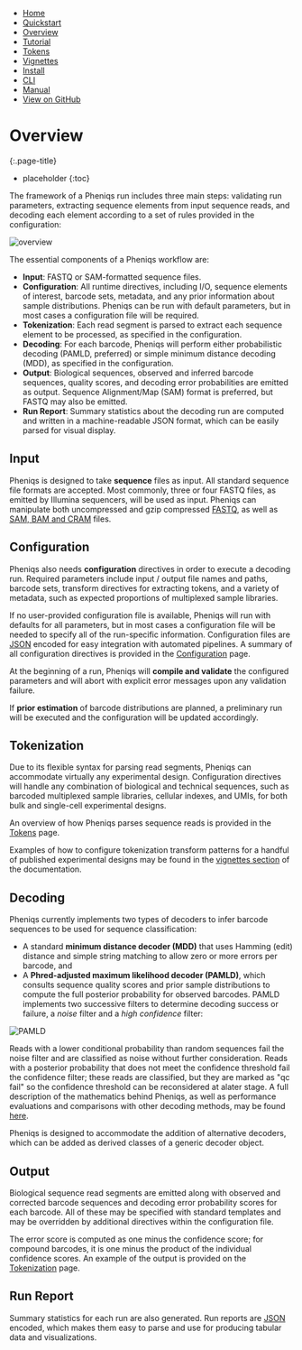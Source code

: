 <!--
    Pheniqs : PHilology ENcoder wIth Quality Statistics
    Copyright (C) 2018  Lior Galanti
    NYU Center for Genetics and System Biology

    Author: Lior Galanti <lior.galanti@nyu.edu>

    This program is free software: you can redistribute it and/or modify
    it under the terms of the GNU Affero General Public License as
    published by the Free Software Foundation, either version 3 of the
    License, or (at your option) any later version.

    This program is distributed in the hope that it will be useful,
    but WITHOUT ANY WARRANTY; without even the implied warranty of
    MERCHANTABILITY or FITNESS FOR A PARTICULAR PURPOSE.  See the
    GNU Affero General Public License for more details.

    You should have received a copy of the GNU Affero General Public License
    along with this program.  If not, see <http://www.gnu.org/licenses/>.
-->

<section id="navigation">
    <ul>
        <li><a                  href="/pheniqs/2.0/">Home</a></li>
        <li><a                  href="/pheniqs/2.0/quickstart.html">Quickstart</a></li>
        <li><a class="active"   href="/pheniqs/2.0/workflow.html">Overview</a></li>
        <li><a                  href="/pheniqs/2.0/tutorial.html">Tutorial</a></li>
        <li><a class="active"   href="/pheniqs/2.0/transform.html">Tokens</a></li>
        <li><a class="active"   href="/pheniqs/2.0/vignettes.html">Vignettes</a></li>
        <li><a                  href="/pheniqs/2.0/install.html">Install</a></li>
        <li><a                  href="/pheniqs/2.0/cli.html">CLI</a></li>
        <li><a                  href="/pheniqs/2.0/manual.html">Manual</a></li>
        <li><a class="github"   href="http://github.com/biosails/pheniqs">View on GitHub</a></li>
    </ul>
    <div class="clear" />
</section>

# Overview
{:.page-title}

* placeholder
{:toc}

The framework of a Pheniqs run includes three main steps: validating run parameters, extracting sequence elements from input sequence reads, and decoding each element according to a set of rules provided in the configuration:

![overview](/pheniqs/assets/img/pheniqs_overview_web2.png)

The essential components of a Pheniqs workflow are:
+ **Input**: FASTQ or SAM-formatted sequence files.
+ **Configuration**: All runtime directives, including I/O, sequence elements of interest, barcode sets, metadata, and any prior information about sample distributions. Pheniqs can be run with default parameters, but in most cases a configuration file will be required.
+ **Tokenization**: Each read segment is parsed to extract each sequence element to be processed, as specified in the configuration.
+ **Decoding**: For each barcode, Pheniqs will perform either probabilistic decoding (PAMLD, preferred) or simple minimum distance decoding (MDD), as specified in the configuration.
+ **Output**: Biological sequences, observed and inferred barcode sequences, quality scores, and decoding error probabilities are emitted as output. Sequence Alignment/Map (SAM) format is preferred, but FASTQ may also be emitted.
+ **Run Report**: Summary statistics about the decoding run are computed and written in a machine-readable JSON format, which can be easily parsed for visual display.

## Input

Pheniqs is designed to take **sequence** files as input. All standard sequence file formats are accepted. Most commonly, three or four FASTQ files, as emitted by Illumina sequencers, will be used as input. Pheniqs can manipulate both uncompressed and gzip compressed [FASTQ](glossary.html#fastq), as well as [SAM, BAM and CRAM](glossary.html#htslib) files.

## Configuration

Pheniqs also needs **configuration** directives in order to execute a decoding run. Required parameters include input / output file names and paths, barcode sets, transform directives for extracting tokens, and a variety of metadata, such as expected proportions of multiplexed sample libraries.

If no user-provided configuration file is available, Pheniqs will run with defaults for all parameters, but in most cases a configuration file will be needed to specify all of the run-specific information. Configuration files are [JSON](https://en.wikipedia.org/wiki/JSON) encoded for easy integration with automated pipelines. A summary of all configuration directives is provided in the [Configuration](configuration.html) page.

At the beginning of a run, Pheniqs will **compile and validate** the configured parameters and will abort with explicit error messages upon any validation failure.

If **prior estimation** of barcode distributions are planned, a preliminary run will be executed and the configuration will be updated accordingly.

## Tokenization

Due to its flexible syntax for parsing read segments, Pheniqs can accommodate virtually any experimental design. Configuration directives will handle any combination of biological and technical sequences, such as barcoded multiplexed sample libraries, cellular indexes, and UMIs, for both bulk and single-cell experimental designs.

An overview of how Pheniqs parses sequence reads is provided in the [Tokens](transform.html) page.

Examples of how to configure tokenization transform patterns for a handful of published experimental designs may be found in the [vignettes section](vignettes.html) of the documentation.

## Decoding

Pheniqs currently implements two types of decoders to infer barcode sequences to be used for sequence classification:

+ A standard **minimum distance decoder (MDD)** that uses Hamming (edit) distance and simple string matching to allow zero or more errors per barcode, and
+ A **Phred-adjusted maximum likelihood decoder (PAMLD)**, which consults sequence quality scores and prior sample distributions to compute the full posterior probability for observed barcodes. PAMLD implements two successive filters to determine decoding success or failure, a _noise_ filter and a _high confidence_ filter:

![PAMLD](pamld.png)

Reads with a lower conditional probability than random sequences fail the noise filter and are classified as noise without further consideration. Reads with a posterior probability that does not meet the confidence threshold fail the confidence filter; these reads are classified, but they are marked as "qc fail" so the confidence threshold can be reconsidered at alater stage. A full description of the mathematics behind Pheniqs, as well as performance evaluations and comparisons with other decoding methods, may be found [here]().

Pheniqs is designed to accommodate the addition of alternative decoders, which can be added as derived classes of a generic decoder object.

## Output

Biological sequence read segments are emitted along with observed and corrected barcode sequences and decoding error probability scores for each barcode. All of these may be specified with standard templates and may be overridden by additional directives within the configuration file.

The error score is computed as one minus the confidence score; for compound barcodes, it is one minus the product of the individual confidence scores. An example of the output is provided on the [Tokenization](transform.html) page.

## Run Report

Summary statistics for each run are also generated. Run reports are [JSON](https://en.wikipedia.org/wiki/JSON) encoded, which makes them easy to parse and use for producing tabular data and visualizations.
